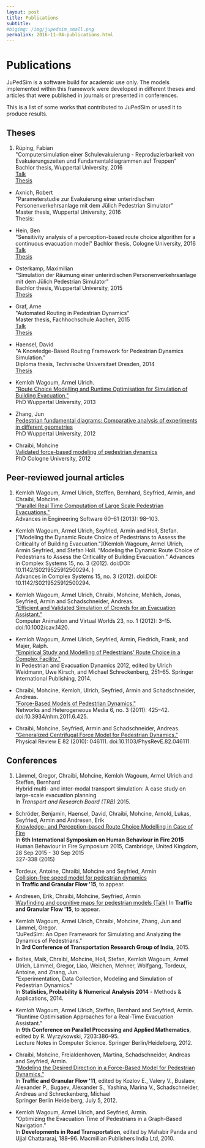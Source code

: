 ```yaml
---
layout: post
title: Publications
subtitle: 
#bigimg: /img/jupedsim_small.png
permalink: 2016-11-04-publications.html
---
```



# Publications
JuPedSim is a software build for academic use only.
The models implemented within this framework were developed in different
theses and articles that were published in journals or presented in conferences.

This is a list of some works that contributed to JuPedSim or used it to
produce results.

## Theses
1. Rüping, Fabian  
   "Computersimulation einer Schulevakuierung - Reproduzierbarkeit von Evakuierungszeiten und Fundamentaldiagrammen auf Treppen"  
   Bachlor thesis, Wuppertal University, 2016  
   [Talk](https://fz-juelich.sciebo.de/index.php/s/XuaUZU1CsbpQ4d9)  
   [Thesis](https://fz-juelich.sciebo.de/index.php/s/AHaUuNaEjDCs4HC)  
   
-  Axnich, Robert  
  "Parameterstudie zur Evakuierung einer unterirdischen Personenverkehrsanlage mit dem Jülich Pedestrian Simulator"  
  Master thesis, Wuppertal University, 2016  
  Thesis:   
  
- Hein, Ben  
   "Sensitivity analysis of a perception-based route choice algorithm for a continuous evacuation model"
   Bachlor thesis, Cologne University, 2016  
   [Talk](https://fz-juelich.sciebo.de/index.php/s/a3yxiC4nHGYL4lC)  
   [Thesis](https://fz-juelich.sciebo.de/index.php/s/If9iq6S8HI5I9Qh)  
   
- Osterkamp, Maximilian  
   "Simulation der Räumung einer unterirdischen Personenverkehrsanlage mit dem Jülich Pedestrian Simulator"  
   Bachlor thesis, Wuppertal University, 2015  
   [Thesis](https://fz-juelich.sciebo.de/index.php/s/yn3akbFBhZyDkPA)  
   
- Graf, Arne  
    "Automated Routing in Pedestrian Dynamics"  
    Master thesis, Fachhochschule Aachen, 2015  
    [Talk](https://fz-juelich.sciebo.de/index.php/s/s1ORGTUssCsHDHC)  
    [Thesis](https://fz-juelich.sciebo.de/index.php/s/VFnUCH2gtz1mSoL)  

- Haensel, David  
    "A Knowledge-Based Routing Framework for Pedestrian Dynamics Simulation."  
    Diploma thesis, Technische Universitaet Dresden, 2014  
    [Thesis](https://fz-juelich.sciebo.de/index.php/s/KLqTvhmk0OJr8dm)  

- Kemloh Wagoum, Armel Ulrich.  
    ["Route Choice Modelling and Runtime Optimisation for Simulation of Building Evacuation,"](http://hdl.handle.net/2128/5407)  
    PhD Wuppertal University, 2013

- Zhang, Jun  
    [Pedestrian fundamental diagrams: Comparative analysis of experiments in different geometries](http://hdl.handle.net/2128/4898)  
    PhD Wuppertal University, 2012

- Chraibi, Mohcine  
    [Validated force-based modeling of pedestrian dynamics](http://hdl.handle.net/2128/4601)  
    PhD Cologne University, 2012
  

## Peer-reviewed journal articles
1. Kemloh Wagoum, Armel Ulrich, Steffen, Bernhard, Seyfried, Armin,  and Chraibi, Mohcine.  
    ["Parallel Real Time Computation of Large Scale Pedestrian Evacuations."](http://dx.doi.org/10.1016/j.advengsoft.2012.10.001)  
    Advances in Engineering Software 60–61 (2013): 98–103.

- Kemloh Wagoum, Armel Ulrich, Seyfried, Armin and Holl, Stefan.  
    ["Modeling the Dynamic Route Choice of Pedestrians to Assess the Criticality of Building Evacuation."](Kemloh Wagoum, Armel Ulrich, Armin Seyfried, and Stefan Holl. “Modeling the Dynamic Route Choice of Pedestrians to Assess the Criticality of Building Evacuation.” Advances in Complex Systems 15, no. 3 (2012). doi:DOI: 10.1142/S0219525912500294.
)  
    Advances in Complex Systems 15, no. 3 (2012). doi:DOI: 10.1142/S0219525912500294.

- Kemloh Wagoum, Armel Ulrich, Chraibi, Mohcine, Mehlich, Jonas,  Seyfried, Armin  and Schadschneider, Andreas.   
    ["Efficient and Validated Simulation of Crowds for an Evacuation Assistant."](http://onlinelibrary.wiley.com/doi/10.1002/cav.1420/abstract;jsessionid=3BBCD2C5931835C61496545BFCD470CD.f04t03)  
    Computer Animation and Virtual Worlds 23, no. 1 (2012): 3–15. doi:10.1002/cav.1420.

- Kemloh Wagoum, Armel Ulrich, Seyfried, Armin, Fiedrich, Frank, and  Majer, Ralph.  
    ["Empirical Study and Modelling of Pedestrians' Route Choice in a Complex Facility."](http://dx.doi.org/10.1007/978-3-319-02447-9_20)  
    In Pedestrian and Evacuation Dynamics 2012, edited by Ulrich Weidmann, Uwe Kirsch, and Michael Schreckenberg, 251–65.
    Springer International Publishing, 2014.
    
- Chraibi, Mohcine,  Kemloh, Ulrich, Seyfried, Armin and Schadschneider, Andreas.  
    ["Force-Based Models of Pedestrian Dynamics."](http://aimsciences.org/journals/displayPaper.jsp?paperID=6440)  
    Networks and Heterogeneous Media 6, no. 3 (2011): 425–42. doi:10.3934/nhm.2011.6.425.

- Chraibi, Mohcine, Seyfried, Armin and Schadschneider, Andreas.  
    ["Generalized Centrifugal Force Model for Pedestrian Dynamics."](http://journals.aps.org/pre/abstract/10.1103/PhysRevE.82.046111)  
    Physical Review E 82 (2010): 046111. doi:10.1103/PhysRevE.82.046111.



## Conferences
1. Lämmel, Gregor, Chraibi, Mohcine, Kemloh Wagoum, Armel Ulrich and Steffen, Bernhard  
    Hybrid multi- and inter-modal transport simulation: A case study on large-scale evacuation planning  
    In *Transport and Research Board (TRB)* 2015.

- Schröder, Benjamin, Haensel, David, Chraibi, Mohcine, Arnold, Lukas, Seyfried, Armin and Andresen, Erik  
    [Knowledge- and Perception-based Route Choice Modelling in Case of Fire](http://juser.fz-juelich.de/record/255940)  
    In **6th International Symposium on Human Behaviour in Fire 2015**  
    Human Behaviour in Fire Symposium 2015, Cambridge, United Kingdom, 28 Sep 2015 - 30 Sep 2015  
    327-338 (2015)
    
- Tordeux, Antoine, Chraibi, Mohcine and Seyfried, Armin  
    [Collision-free speed model for pedestrian dynamics](http://arxiv.org/abs/1512.05597)  
    In **Traffic and Granular Flow  '15**, to appear.

- Andresen, Erik, Chraibi, Mohcine, Seyfried, Armin  
     [Wayfinding and cognitive maps for pedestrian models (Talk)](http://www.citg.tudelft.nl/fileadmin/Faculteit/CiTG/Over_de_faculteit/Afdelingen/Afdeling_Transport_en_Planning/conference/tgf15/presentations/wednesday/session_a/Andresen_tgf2015.pdf)
     In **Traffic and Granular Flow  '15**, to appear.
     
- Kemloh Wagoum, Armel Ulrich, Chraibi, Mohcine, Zhang, Jun and Lämmel, Gregor.  
    "JuPedSim: An Open Framework for Simulating and Analyzing the Dynamics of Pedestrians."  
    In **3rd Conference of Transportation Research Group of India**, 2015.

- Boltes, Maik, Chraibi, Mohcine, Holl, Stefan, Kemloh Wagoum, Armel Ulrich, Lämmel, Gregor, Liao, Weichen, Mehner, Wolfgang, Tordeux, Antoine,  and Zhang, Jun.  
    "Experimentation, Data Collection, Modeling and Simulation of Pedestrian Dynamics."  
    In **Statistics, Probability & Numerical Analysis 2014** - Methods & Applications, 2014.

- Kemloh Wagoum, Armel Ulrich, Steffen, Bernhard and Seyfried, Armin.  
    "Runtime Optimisation Approaches for a Real-Time Evacuation Assistant."  
    In **9th Conference on Parallel Processing and Applied Mathematics**, edited by R. Wyrzykowski, 7203:386–95.  
    Lecture Notes in Computer Science. Springer Berlin/Heidelberg, 2012.

- Chraibi, Mohcine, Freialdenhoven, Martina, Schadschneider, Andreas and Seyfried, Armin.  
    [“Modeling the Desired Direction in a Force-Based Model for Pedestrian Dynamics,”](http://dx.doi.org/10.1007/978-3-642-39669-4_25)  
    In **Traffic and Granular Flow  '11**, edited by Kozlov E., Valery V., Buslaev, Alexander P., Bugaev, Alexander S., Yashina, Marina V., Schadschneider, Andreas and Schreckenberg, Michael  
    Springer Berlin Heidelberg, July 5, 2012.

- Kemloh Wagoum, Armel Ulrich, and Seyfried, Armin.  
    "Optimizing the Evacuation Time of Pedestrians in a Graph-Based Navigation."  
    In **Developments in Road Transportation**, edited by Mahabir Panda and Ujjal Chattararaj, 188–96. Macmillian Publishers India Ltd, 2010.  
